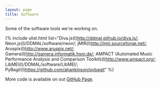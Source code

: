 ```yaml
---
layout: page
title: Software
---
```


Some of the software tools we're working on.

{% include ulist.html list="Diva.js(l)http://ddmal.github.io/diva.js/; Neon.js(l)/DDMAL/software/neon/; jMIR(l)http://jmir.sourceforge.net/; Aruspix(l)http://www.aruspix.net/; Gamera(l)http://gamera.informatik.hsnr.de/; AMPACT (Automated Music Performance Analysis and Comparison Toolkit)(l)http://www.ampact.org/; LibMEI(l)/DDMAL/software/LibMEI/; PyBagit(l)https://github.com/ahankinson/pybagit" %}

More code is available on out [GitHub Page](http://github.com/DDMAL).
